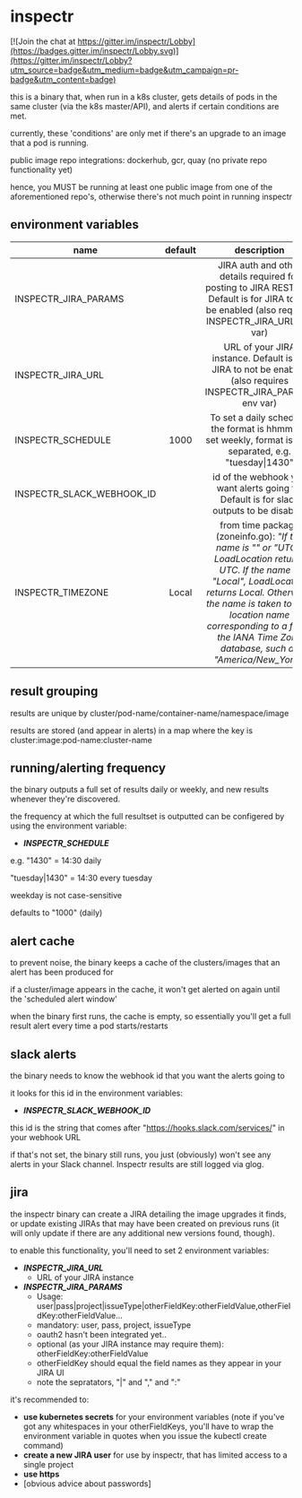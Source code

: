 # inspectr

[![Join the chat at https://gitter.im/inspectr/Lobby](https://badges.gitter.im/inspectr/Lobby.svg)](https://gitter.im/inspectr/Lobby?utm_source=badge&utm_medium=badge&utm_campaign=pr-badge&utm_content=badge)

this is a binary that, when run in a k8s cluster, gets details of pods in the same cluster (via the k8s master/API), and alerts if certain conditions are met.

currently, these 'conditions' are only met if there's an upgrade to an image that a pod is running.

public image repo integrations: dockerhub, gcr, quay  (no private repo functionality yet)

hence, you MUST be running at least one public image from one of the aforementioned repo's, otherwise there's not much point in running inspectr

## environment variables

| name        |       default      | description  |
| ------------- |:-------------:| :-----:|
| INSPECTR_JIRA_PARAMS      |  | JIRA auth and other details required for posting to JIRA REST API. Default is for JIRA to not be enabled (also requires INSPECTR_JIRA_URL env var)|
| INSPECTR_JIRA_URL         |  | URL of your JIRA instance. Default is for JIRA to not be enabled (also requires INSPECTR_JIRA_PARAMS env var)|
| INSPECTR_SCHEDULE         | 1000 | To set a daily schedule, the format is hhmm. To set weekly, format is pipe separated, e.g. "tuesday\|1430" |
| INSPECTR_SLACK_WEBHOOK_ID |  | id of the webhook you want alerts going to. Default is for slack outputs to be disabled |
| INSPECTR_TIMEZONE         | Local | from time package (zoneinfo.go): *"If the name is "" or "UTC", LoadLocation returns UTC. If the name is "Local", LoadLocation returns Local. Otherwise, the name is taken to be a location name corresponding to a file in the IANA Time Zone database, such as "America/New_York"*. |


## result grouping

results are unique by cluster/pod-name/container-name/namespace/image

results are stored (and appear in alerts) in a map where the key is cluster:image:pod-name:cluster-name


## running/alerting frequency

the binary outputs a full set of results daily or weekly, and new results
whenever they're discovered.

the frequency at which the full resultset is outputted can be configered by
using the environment variable:

* ___INSPECTR_SCHEDULE___

e.g.
"1430" = 14:30 daily

"tuesday|1430" = 14:30 every tuesday

weekday is not case-sensitive

defaults to "1000" (daily)


## alert cache

to prevent noise, the binary keeps a cache of the clusters/images that an alert has been produced for

if a cluster/image appears in the cache, it won't get alerted on again until the 'scheduled alert window'

when the binary first runs, the cache is empty, so essentially you'll get a full result alert every time a pod starts/restarts


## slack alerts

the binary needs to know the webhook id that you want the alerts going to

it looks for this id in the environment variables:

* ___INSPECTR_SLACK_WEBHOOK_ID___

this id is the string that comes after "https://hooks.slack.com/services/" in your webhook URL

if that's not set, the binary still runs, you just (obviously) won't see any alerts in your Slack channel. Inspectr results are still logged via glog.


## jira

the inspectr binary can create a JIRA detailing the image upgrades it finds, or update existing JIRAs that may have been created on previous runs (it will only update if there are any additional new versions found, though).

to enable this functionality, you'll need to set 2 environment variables:

* ___INSPECTR_JIRA_URL___
  * URL of your JIRA instance
* ___INSPECTR_JIRA_PARAMS___
  * Usage: user|pass|project|issueType|otherFieldKey:otherFieldValue,otherFieldKey:otherFieldValue...
  * mandatory: user, pass, project, issueType
  * oauth2 hasn't been integrated yet..
  * optional (as your JIRA instance may require them): otherFieldKey:otherFieldValue
  * otherFieldKey should equal the field names as they appear in your JIRA UI
  * note the sepratators, "|" and "," and ":"

it's recommended to:

* __use kubernetes secrets__ for your environment variables (note if you've got any whitespaces in your otherFieldKeys, you'll have to wrap the environment variable in quotes when you issue the kubectl create command)
* __create a new JIRA user__ for use by inspectr, that has limited access to a single project
* __use https__
* [obvious advice about passwords]
